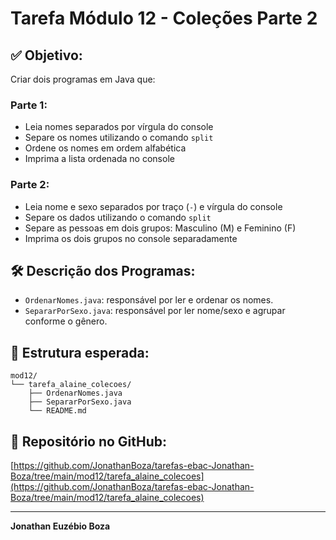 # Tarefa Módulo 12 - Coleções Parte 2

## ✅ Objetivo:
Criar dois programas em Java que:

### Parte 1:
- Leia nomes separados por vírgula do console
- Separe os nomes utilizando o comando `split`
- Ordene os nomes em ordem alfabética
- Imprima a lista ordenada no console

### Parte 2:
- Leia nome e sexo separados por traço (`-`) e vírgula do console
- Separe os dados utilizando o comando `split`
- Separe as pessoas em dois grupos: Masculino (M) e Feminino (F)
- Imprima os dois grupos no console separadamente

## 🛠️ Descrição dos Programas:
- `OrdenarNomes.java`: responsável por ler e ordenar os nomes.
- `SepararPorSexo.java`: responsável por ler nome/sexo e agrupar conforme o gênero.

## 📂 Estrutura esperada:
```
mod12/
└── tarefa_alaine_colecoes/
    ├── OrdenarNomes.java
    ├── SepararPorSexo.java
    └── README.md
```

## 🔗 Repositório no GitHub:
[https://github.com/JonathanBoza/tarefas-ebac-Jonathan-Boza/tree/main/mod12/tarefa_alaine_colecoes](https://github.com/JonathanBoza/tarefas-ebac-Jonathan-Boza/tree/main/mod12/tarefa_alaine_colecoes)

---

**Jonathan Euzébio Boza**
